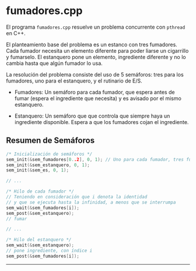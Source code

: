 fumadores.cpp
===

El programa `fumadores.cpp` resuelve un problema concurrente con 
`pthread` en C++.

El planteamiento base del problema es un estanco con tres 
fumadores. 
Cada fumador necesita un elemento diferente para poder 
liarse un cigarrillo y fumarselo. 
El estanquero pone un elemento, ingrediente diferente y no lo 
cambia hasta que algún fumador lo usa.

La resolución del problema consiste del uso de 5 semáforos: tres 
para los fumadores, uno para el estanquero, y el rutinario de E/S.

* Fumadores: Un semáforo para cada fumador, que espera antes de 
fumar (espera el ingrediente que necesita) y es avisado por el 
mismo estanquero.

* Estanquero: Un semáforo que que controla que siempre haya un 
ingrediente disponible. Espera a que los fumadores cojan el 
ingrediente.

Resumen de Semáforos
---

```cpp
/* Inicialización de semáforos */
sem_init(&sem_fumadores[0..2], 0, 1); // Uno para cada fumador, tres fumadores
sem_init(&sem_estanquero, 0, 1);
sem_init(&sem_es, 0, 1);

// ...

/* Hilo de cada fumador */
// Teniendo en consideración que i denota la identidad
// y que se ejecuta hasta la infinidad, a menos que se interrumpa
sem_wait(&sem_fumadores[i]);
sem_post(&sem_estanquero);
// fumar 

// ...

/* Hilo del estanquero */
sem_wait(&sem_estanquero);
// pone ingrediente, con índice i
sem_post(&sem_fumadores[i]);

```

----
